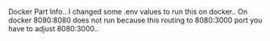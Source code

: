 Docker Part Info..
I changed some .env values to run this on docker..
On docker 8080:8080 does not run because this routing to 8080:3000 port
you have to adjust  8080:3000..
